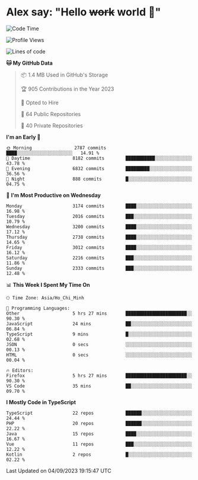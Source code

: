 # Alex say: "Hello ~~work~~ world 🐾"

<!--START_SECTION:waka-->
![Code Time](http://img.shields.io/badge/Code%20Time-910%20hrs%2044%20mins-blue)

![Profile Views](http://img.shields.io/badge/Profile%20Views-0-blue)

![Lines of code](https://img.shields.io/badge/From%20Hello%20World%20I%27ve%20Written-40.2%20million%20lines%20of%20code-blue)

**🐱 My GitHub Data** 

> 📦 1.4 MB Used in GitHub's Storage 
 > 
> 🏆 905 Contributions in the Year 2023
 > 
> 💼 Opted to Hire
 > 
> 📜 64 Public Repositories 
 > 
> 🔑 40 Private Repositories 
 > 
**I'm an Early 🐤** 

```text
🌞 Morning                2787 commits        ████░░░░░░░░░░░░░░░░░░░░░   14.91 % 
🌆 Daytime                8182 commits        ███████████░░░░░░░░░░░░░░   43.78 % 
🌃 Evening                6832 commits        █████████░░░░░░░░░░░░░░░░   36.56 % 
🌙 Night                  888 commits         █░░░░░░░░░░░░░░░░░░░░░░░░   04.75 % 
```
📅 **I'm Most Productive on Wednesday** 

```text
Monday                   3174 commits        ████░░░░░░░░░░░░░░░░░░░░░   16.98 % 
Tuesday                  2016 commits        ███░░░░░░░░░░░░░░░░░░░░░░   10.79 % 
Wednesday                3200 commits        ████░░░░░░░░░░░░░░░░░░░░░   17.12 % 
Thursday                 2738 commits        ████░░░░░░░░░░░░░░░░░░░░░   14.65 % 
Friday                   3012 commits        ████░░░░░░░░░░░░░░░░░░░░░   16.12 % 
Saturday                 2216 commits        ███░░░░░░░░░░░░░░░░░░░░░░   11.86 % 
Sunday                   2333 commits        ███░░░░░░░░░░░░░░░░░░░░░░   12.48 % 
```


📊 **This Week I Spent My Time On** 

```text
🕑︎ Time Zone: Asia/Ho_Chi_Minh

💬 Programming Languages: 
Other                    5 hrs 27 mins       ███████████████████████░░   90.30 % 
JavaScript               24 mins             ██░░░░░░░░░░░░░░░░░░░░░░░   06.84 % 
TypeScript               9 mins              █░░░░░░░░░░░░░░░░░░░░░░░░   02.68 % 
JSON                     0 secs              ░░░░░░░░░░░░░░░░░░░░░░░░░   00.13 % 
HTML                     0 secs              ░░░░░░░░░░░░░░░░░░░░░░░░░   00.04 % 

🔥 Editors: 
Firefox                  5 hrs 27 mins       ███████████████████████░░   90.30 % 
VS Code                  35 mins             ██░░░░░░░░░░░░░░░░░░░░░░░   09.70 % 
```

**I Mostly Code in TypeScript** 

```text
TypeScript               22 repos            ██████░░░░░░░░░░░░░░░░░░░   24.44 % 
PHP                      20 repos            ██████░░░░░░░░░░░░░░░░░░░   22.22 % 
Java                     15 repos            ████░░░░░░░░░░░░░░░░░░░░░   16.67 % 
Vue                      11 repos            ███░░░░░░░░░░░░░░░░░░░░░░   12.22 % 
Kotlin                   2 repos             █░░░░░░░░░░░░░░░░░░░░░░░░   02.22 % 
```




 Last Updated on 04/09/2023 19:15:47 UTC
<!--END_SECTION:waka-->
